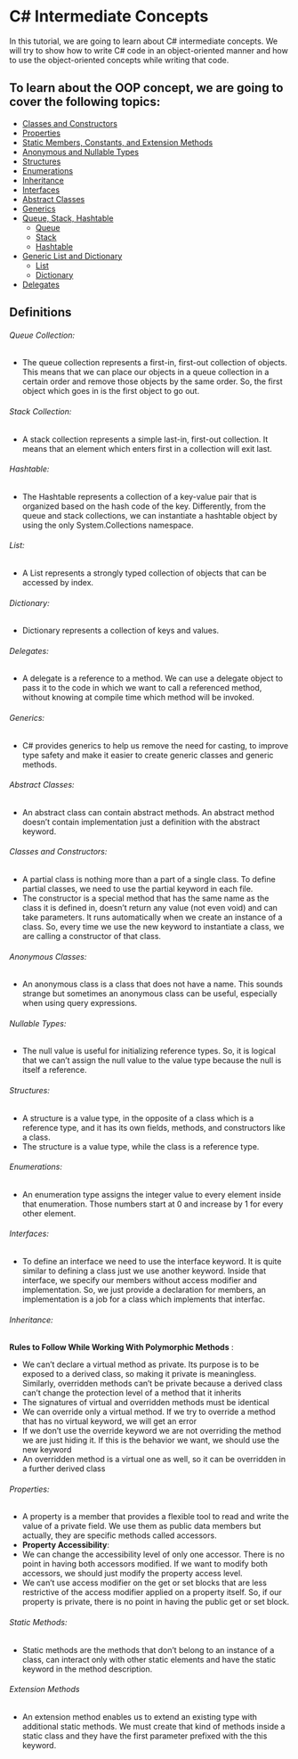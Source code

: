 # C# Intermediate Concepts

In this tutorial, we are going to learn about C# intermediate concepts. We will try to show how to write C# code in an object-oriented manner and how to use the object-oriented concepts while writing that code.

## To learn about the OOP concept, we are going to cover the following topics:

 - [Classes and Constructors](./csharp-intermediate-concepts/Classes-and-Constructors)
 - [Properties](./csharp-intermediate-concepts/Properties)
 - [Static Members, Constants, and Extension Methods](./csharp-intermediate-concepts/Static%20Members,%20Constants%20and%20Extension%20Methods)
 - [Anonymous and Nullable Types](./csharp-intermediate-concepts/Anonymous-and-Nullable-Types)
 - [Structures](./csharp-intermediate-concepts/Structures)
 - [Enumerations](./csharp-intermediate-concepts/Enumerations)
 - [Inheritance](./csharp-intermediate-concepts/Inheritance)
 - [Interfaces](./csharp-intermediate-concepts/Interfaces)
 - [Abstract Classes](./csharp-intermediate-concepts/Abstract-classes)
 - [Generics](./csharp-intermediate-concepts/Generics)
 - [Queue, Stack, Hashtable](./csharp-intermediate-concepts/Queue-Stack-Hashtable)
   - [Queue](./csharp-intermediate-concepts/Queue-Stack-Hashtable/QueueCollection.cs)
   - [Stack](./csharp-intermediate-concepts/Queue-Stack-Hashtable/StackCollection.cs)
   - [Hashtable](./csharp-intermediate-concepts/Queue-Stack-Hashtable/HashtableCollection.cs)
 - [Generic List and Dictionary](./csharp-intermediate-concepts/List-and-Dictionary)
   - [List](./csharp-intermediate-concepts/List-and-Dictionary/List.cs)
   - [Dictionary](./csharp-intermediate-concepts/List-and-Dictionary/Dictionary.cs)
 - [Delegates](./csharp-intermediate-concepts/Delegates)


## Definitions

###### Queue Collection:
 - The queue collection represents a first-in, first-out collection of objects. This means that we can place our objects in a queue collection in a certain order and remove those objects by the same order. So, the first object which goes in is the first object to go out.

###### Stack Collection:
 - A stack collection represents a simple last-in, first-out collection. It means that an element which enters first in a collection will exit last.

###### Hashtable:
 - The Hashtable represents a collection of a key-value pair that is organized based on the hash code of the key. Differently, from the queue and stack collections, we can instantiate a hashtable object by using the only System.Collections namespace.

###### List:
 - A List represents a strongly typed collection of objects that can be accessed by index.

###### Dictionary:
 - Dictionary represents a collection of keys and values.

###### Delegates:
 - A delegate is a reference to a method. We can use a delegate object to pass it to the code in which we want to call a referenced method, without knowing at compile time which method will be invoked.

###### Generics:
 - C# provides generics to help us remove the need for casting, to improve type safety and make it easier to create generic classes and generic methods.

###### Abstract Classes:
 - An abstract class can contain abstract methods. An abstract method doesn’t contain implementation just a definition with the abstract keyword.
 
###### Classes and Constructors:
 - A partial class is nothing more than a part of a single class. To define partial classes, we need to use the partial keyword in each file.
 - The constructor is a special method that has the same name as the class it is defined in, doesn’t return any value (not even void) and can take parameters. It runs automatically when we create an instance of a class. So, every time we use the new keyword to instantiate a class, we are calling a constructor of that class.

###### Anonymous Classes:
 - An anonymous class is a class that does not have a name. This sounds strange but sometimes an anonymous class can be useful, especially when using query expressions.

###### Nullable Types:
 - The null value is useful for initializing reference types. So, it is logical that we can’t assign the null value to the value type because the null is itself a reference.

###### Structures:
 - A structure is a value type, in the opposite of a class which is a reference type, and it has its own fields, methods, and constructors like a class.
 - The structure is a value type, while the class is a reference type.

###### Enumerations:
- An enumeration type assigns the integer value to every element inside that enumeration. Those numbers start at 0 and increase by 1 for every other element.

###### Interfaces:
 - To define an interface we need to use the interface keyword. It is quite similar to defining a class just we use another keyword. Inside that interface, we specify our members without access modifier and implementation. So, we just provide a declaration for members, an implementation is a job for a class which implements that interfac.

###### Inheritance:
  **Rules to Follow While Working With Polymorphic Methods** :
  -  We can’t declare a virtual method as private. Its purpose is to be exposed to a derived class, so making it private is meaningless. Similarly, overridden methods can’t be private because a derived class can’t change the protection level of a method that it inherits
  - The signatures of virtual and overridden methods must be identical
  - We can override only a virtual method. If we try to override a method that has no virtual keyword, we will get an error
  - If we don’t use the override keyword we are not overriding the method we are just hiding it. If this is the behavior we want, we should use the new keyword
  - An overridden method is a virtual one as well, so it can be overridden in a further derived class
  
###### Properties:
 - A property is a member that provides a flexible tool to read and write the value of a private field. We use them as public data members but actually, they are specific methods called accessors.
 - **Property Accessibility**:
 - We can change the accessibility level of only one accessor. There is no point in having both accessors modified. If we want to modify both accessors, we should just modify the property access level.
 - We can’t use access modifier on the get or set blocks that are less restrictive of the access modifier applied on a property itself. So, if our property is private, there is no point in having the public get or set block.

###### Static Methods:
 - Static methods are the methods that don’t belong to an instance of a class, can interact only with other static elements and have the static keyword in the method description.
 
###### Extension Methods
 - An extension method enables us to extend an existing type with additional static methods. We must create that kind of methods inside a static class and they have the first parameter prefixed with the this keyword.
